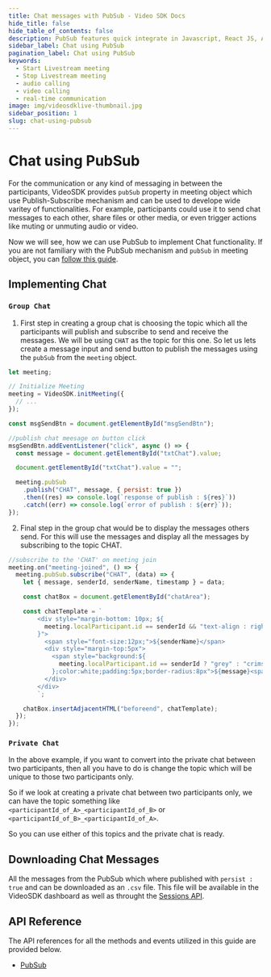 ```yaml
---
title: Chat messages with PubSub - Video SDK Docs
hide_title: false
hide_table_of_contents: false
description: PubSub features quick integrate in Javascript, React JS, Android, IOS, React Native, Flutter with Video SDK to add live video & audio conferencing to your applications.
sidebar_label: Chat using PubSub
pagination_label: Chat using PubSub
keywords:
  - Start Livestream meeting
  - Stop Livestream meeting
  - audio calling
  - video calling
  - real-time communication
image: img/videosdklive-thumbnail.jpg
sidebar_position: 1
slug: chat-using-pubsub
---
```


# Chat using PubSub

For the communication or any kind of messaging in between the participants, VideoSDK provides `pubSub` property in meeting object which use Publish-Subscribe mechanism and can be used to develope wide varitey of functionalities. For example, participants could use it to send chat messages to each other, share files or other media, or even trigger actions like muting or unmuting audio or video.

Now we will see, how we can use PubSub to implement Chat functionality. If you are not familiary with the PubSub mechanism and `pubSub` in meeting object, you can [follow this guide](./pubsub).

## Implementing Chat

### `Group Chat`

1. First step in creating a group chat is choosing the topic which all the participants will publish and subscribe to send and receive the messages. We will be using `CHAT` as the topic for this one. So let us lets create a message input and send button to publish the messages using the `pubSub` from the `meeting` object.

```js
let meeting;

// Initialize Meeting
meeting = VideoSDK.initMeeting({
  // ...
});

const msgSendBtn = document.getElementById("msgSendBtn");

//publish chat meesage on button click
msgSendBtn.addEventListener("click", async () => {
  const message = document.getElementById("txtChat").value;

  document.getElementById("txtChat").value = "";

  meeting.pubSub
    .publish("CHAT", message, { persist: true })
    .then((res) => console.log(`response of publish : ${res}`))
    .catch((err) => console.log(`error of publish : ${err}`));
});
```

2. Final step in the group chat would be to display the messages others send. For this will use the messages and display all the messages by subscribing to the topic CHAT.

```js
//subscribe to the 'CHAT' on meeting join
meeting.on("meeting-joined", () => {
  meeting.pubSub.subscribe("CHAT", (data) => {
    let { message, senderId, senderName, timestamp } = data;

    const chatBox = document.getElementById("chatArea");

    const chatTemplate = `
        <div style="margin-bottom: 10px; ${
          meeting.localParticipant.id == senderId && "text-align : right"
        }">
          <span style="font-size:12px;">${senderName}</span>
          <div style="margin-top:5px">
            <span style="background:${
              meeting.localParticipant.id == senderId ? "grey" : "crimson"
            };color:white;padding:5px;border-radius:8px">${message}<span>
          </div>
        </div>
        `;

    chatBox.insertAdjacentHTML("beforeend", chatTemplate);
  });
});
```

### `Private Chat`

In the above example, if you want to convert into the private chat between two participants, then all you have to do is change the topic which will be unique to those two participants only.

So if we look at creating a private chat between two participants only, we can have the topic something like `<participantId_of_A>_<participantId_of_B>` or `<participantId_of_B>_<participantId_of_A>`.

So you can use either of this topics and the private chat is ready.

## Downloading Chat Messages

All the messages from the PubSub which where published with `persist : true` and can be downloaded as an `.csv` file. This file will be available in the VideoSDK dashboard as well as throught the [Sessions API](/api-reference/realtime-communication/fetch-session-using-sessionid).

## API Reference

The API references for all the methods and events utilized in this guide are provided below.

- [PubSub](/javascript/api/sdk-reference/meeting-class/pubsub)
